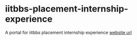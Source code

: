 # iitbbs-placement-internship-experience
A portal for iitbbs placement internship experience 
[website url](https://iitbbs-placement-internship-experience.github.io/)
